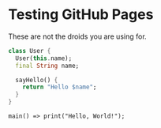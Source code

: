 # Testing GitHub Pages

These are not the droids you are using for.

```dart
class User {
  User(this.name);
  final String name;

  sayHello() {
    return "Hello $name";
  }
}
```

```run-dartpad:theme-light:mode-flutter:run-true
main() => print("Hello, World!");
```
